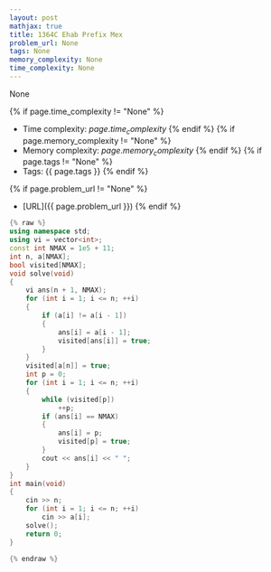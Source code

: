 ```yaml
---
layout: post
mathjax: true
title: 1364C Ehab Prefix Mex
problem_url: None
tags: None
memory_complexity: None
time_complexity: None
---
```


None


{% if page.time_complexity != "None" %}
- Time complexity: ${{ page.time_complexity }}$
{% endif %}
{% if page.memory_complexity != "None" %}
- Memory complexity: ${{ page.memory_complexity }}$
{% endif %}
{% if page.tags != "None" %}
- Tags: {{ page.tags }}
{% endif %}

{% if page.problem_url != "None" %}
- [URL]({{ page.problem_url }})
{% endif %}

```cpp
{% raw %}
using namespace std;
using vi = vector<int>;
const int NMAX = 1e5 + 11;
int n, a[NMAX];
bool visited[NMAX];
void solve(void)
{
    vi ans(n + 1, NMAX);
    for (int i = 1; i <= n; ++i)
    {
        if (a[i] != a[i - 1])
        {
            ans[i] = a[i - 1];
            visited[ans[i]] = true;
        }
    }
    visited[a[n]] = true;
    int p = 0;
    for (int i = 1; i <= n; ++i)
    {
        while (visited[p])
            ++p;
        if (ans[i] == NMAX)
        {
            ans[i] = p;
            visited[p] = true;
        }
        cout << ans[i] << " ";
    }
}
int main(void)
{
    cin >> n;
    for (int i = 1; i <= n; ++i)
        cin >> a[i];
    solve();
    return 0;
}

{% endraw %}
```